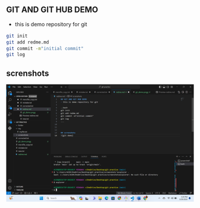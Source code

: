 ## GIT AND GIT HUB DEMO
- this is demo repository for git

```bash
git init
git add redme.md
git commit -m"initial commit"
git log 
```



## screnshots
![GIT DEMO](./screenshots/new.png)
